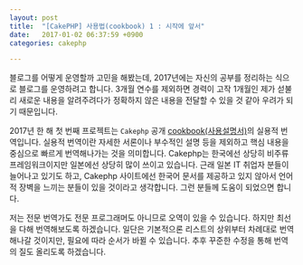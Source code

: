 ```yaml
---
layout: post
title:  "[CakePHP] 사용법(cookbook) 1 : 시작에 앞서"
date:   2017-01-02 06:37:59 +0900
categories: cakephp

---
```


블로그를 어떻게 운영할까 고민을 해봤는데, 2017년에는 자신의 공부를 정리하는 식으로 블로그를 운영하려고 합니다. 3개월 연수를 제외하면 경력이 고작 1개월인 제가 섣불리 새로운 내용을 알려주려다가 정확하지 않은 내용을 전달할 수 있을 것 같아 우려가 되기 때문입니다.

2017년 한 해 첫 번째 프로젝트는 `Cakephp` 공개 [cookbook(사용설명서)][cookbook]의 실용적 번역입니다. 실용적 번역이란 자세한 서론이나 부수적인 설명 등을 제외하고 핵심 내용을 중심으로 빠르게 번역해나가는 것을 의미합니다. Cakephp는 한국에선 상당히 비주류 프레임워크이지만 일본에선 상당히 많이 쓰이고 있습니다. 근래 일본 IT 취업자 분들이 늘어나고 있기도 하고, Cakephp 사이트에선 한국어 문서를 제공하고 있지 않아서 언어적 장벽을 느끼는 분들이 있을 것이라고 생각합니다. 그런 분들께 도움이 되었으면 합니다.

저는 전문 번역가도 전문 프로그래머도 아니므로 오역이 있을 수 있습니다. 하지만 최선을 다해 번역해보도록 하겠습니다. 일단은 기본적으론 리스트의 상위부터 차례대로 번역해나갈 것이지만, 필요에 따라 순서가 바뀔 수 있습니다. 추후 꾸준한 수정을 통해 번역의 질도 올리도록 하겠습니다.

[cookbook]: https://book.cakephp.org/3.0/en/index.html
